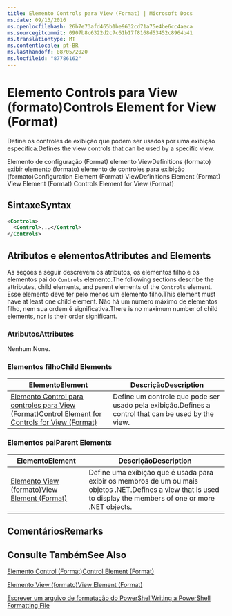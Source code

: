 ```yaml
---
title: Elemento Controls para View (Format) | Microsoft Docs
ms.date: 09/13/2016
ms.openlocfilehash: 26b7e73afd465b1be9632cd71a75e4be6cc4aeca
ms.sourcegitcommit: 0907b8c6322d2c7c61b17f8168d53452c8964b41
ms.translationtype: MT
ms.contentlocale: pt-BR
ms.lasthandoff: 08/05/2020
ms.locfileid: "87786162"
---
```

# <a name="controls-element-for-view-format"></a><span data-ttu-id="d4c76-102">Elemento Controls para View (formato)</span><span class="sxs-lookup"><span data-stu-id="d4c76-102">Controls Element for View (Format)</span></span>

<span data-ttu-id="d4c76-103">Define os controles de exibição que podem ser usados por uma exibição específica.</span><span class="sxs-lookup"><span data-stu-id="d4c76-103">Defines the view controls that can be used by a specific view.</span></span>

<span data-ttu-id="d4c76-104">Elemento de configuração (Format) elemento ViewDefinitions (formato) exibir elemento (formato) elemento de controles para exibição (formato)</span><span class="sxs-lookup"><span data-stu-id="d4c76-104">Configuration Element (Format) ViewDefinitions Element (Format) View Element (Format) Controls Element for View (Format)</span></span>

## <a name="syntax"></a><span data-ttu-id="d4c76-105">Sintaxe</span><span class="sxs-lookup"><span data-stu-id="d4c76-105">Syntax</span></span>

```xml
<Controls>
  <Control>...</Control>
</Controls>
```

## <a name="attributes-and-elements"></a><span data-ttu-id="d4c76-106">Atributos e elementos</span><span class="sxs-lookup"><span data-stu-id="d4c76-106">Attributes and Elements</span></span>

<span data-ttu-id="d4c76-107">As seções a seguir descrevem os atributos, os elementos filho e os elementos pai do `Controls` elemento.</span><span class="sxs-lookup"><span data-stu-id="d4c76-107">The following sections describe the attributes, child elements, and parent elements of the `Controls` element.</span></span> <span data-ttu-id="d4c76-108">Esse elemento deve ter pelo menos um elemento filho.</span><span class="sxs-lookup"><span data-stu-id="d4c76-108">This element must have at least one child element.</span></span> <span data-ttu-id="d4c76-109">Não há um número máximo de elementos filho, nem sua ordem é significativa.</span><span class="sxs-lookup"><span data-stu-id="d4c76-109">There is no maximum number of child elements, nor is their order significant.</span></span>

### <a name="attributes"></a><span data-ttu-id="d4c76-110">Atributos</span><span class="sxs-lookup"><span data-stu-id="d4c76-110">Attributes</span></span>

<span data-ttu-id="d4c76-111">Nenhum.</span><span class="sxs-lookup"><span data-stu-id="d4c76-111">None.</span></span>

### <a name="child-elements"></a><span data-ttu-id="d4c76-112">Elementos filho</span><span class="sxs-lookup"><span data-stu-id="d4c76-112">Child Elements</span></span>

|<span data-ttu-id="d4c76-113">Elemento</span><span class="sxs-lookup"><span data-stu-id="d4c76-113">Element</span></span>|<span data-ttu-id="d4c76-114">Descrição</span><span class="sxs-lookup"><span data-stu-id="d4c76-114">Description</span></span>|
|-------------|-----------------|
|[<span data-ttu-id="d4c76-115">Elemento Control para controles para View (Format)</span><span class="sxs-lookup"><span data-stu-id="d4c76-115">Control Element for Controls for View (Format)</span></span>](./control-element-for-controls-for-view-format.md)|<span data-ttu-id="d4c76-116">Define um controle que pode ser usado pela exibição.</span><span class="sxs-lookup"><span data-stu-id="d4c76-116">Defines a control that can be used by the view.</span></span>|

### <a name="parent-elements"></a><span data-ttu-id="d4c76-117">Elementos pai</span><span class="sxs-lookup"><span data-stu-id="d4c76-117">Parent Elements</span></span>

|<span data-ttu-id="d4c76-118">Elemento</span><span class="sxs-lookup"><span data-stu-id="d4c76-118">Element</span></span>|<span data-ttu-id="d4c76-119">Descrição</span><span class="sxs-lookup"><span data-stu-id="d4c76-119">Description</span></span>|
|-------------|-----------------|
|[<span data-ttu-id="d4c76-120">Elemento View (formato)</span><span class="sxs-lookup"><span data-stu-id="d4c76-120">View Element (Format)</span></span>](./view-element-format.md)|<span data-ttu-id="d4c76-121">Define uma exibição que é usada para exibir os membros de um ou mais objetos .NET.</span><span class="sxs-lookup"><span data-stu-id="d4c76-121">Defines a view that is used to display the members of one or more .NET objects.</span></span>|

## <a name="remarks"></a><span data-ttu-id="d4c76-122">Comentários</span><span class="sxs-lookup"><span data-stu-id="d4c76-122">Remarks</span></span>

## <a name="see-also"></a><span data-ttu-id="d4c76-123">Consulte Também</span><span class="sxs-lookup"><span data-stu-id="d4c76-123">See Also</span></span>

[<span data-ttu-id="d4c76-124">Elemento Control (Format)</span><span class="sxs-lookup"><span data-stu-id="d4c76-124">Control Element (Format)</span></span>](./control-element-for-controls-for-view-format.md)

[<span data-ttu-id="d4c76-125">Elemento View (formato)</span><span class="sxs-lookup"><span data-stu-id="d4c76-125">View Element (Format)</span></span>](./view-element-format.md)

[<span data-ttu-id="d4c76-126">Escrever um arquivo de formatação do PowerShell</span><span class="sxs-lookup"><span data-stu-id="d4c76-126">Writing a PowerShell Formatting File</span></span>](./writing-a-powershell-formatting-file.md)
